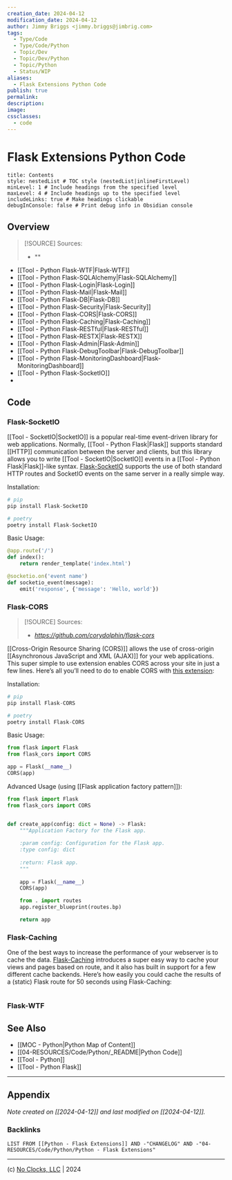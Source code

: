 ```yaml
---
creation_date: 2024-04-12
modification_date: 2024-04-12
author: Jimmy Briggs <jimmy.briggs@jimbrig.com>
tags:
  - Type/Code
  - Type/Code/Python
  - Topic/Dev
  - Topic/Dev/Python
  - Topic/Python
  - Status/WIP
aliases:
  - Flask Extensions Python Code
publish: true
permalink:
description:
image:
cssclasses:
  - code
---
```


# Flask Extensions Python Code

```table-of-contents
title: Contents 
style: nestedList # TOC style (nestedList|inlineFirstLevel)
minLevel: 1 # Include headings from the specified level
maxLevel: 4 # Include headings up to the specified level
includeLinks: true # Make headings clickable
debugInConsole: false # Print debug info in Obsidian console
```

## Overview

> [!SOURCE] Sources:
> - **

- [[Tool - Python Flask-WTF|Flask-WTF]]
- [[Tool - Python Flask-SQLAlchemy|Flask-SQLAlchemy]]
- [[Tool - Python Flask-Login|Flask-Login]]
- [[Tool - Python Flask-Mail|Flask-Mail]]
- [[Tool - Python Flask-DB|Flask-DB]]
- [[Tool - Python Flask-Security|Flask-Security]]
- [[Tool - Python Flask-CORS|Flask-CORS]]
- [[Tool - Python Flask-Caching|Flask-Caching]]
- [[Tool - Python Flask-RESTful|Flask-RESTful]]
- [[Tool - Python Flask-RESTX|Flask-RESTX]]
- [[Tool - Python Flask-Admin|Flask-Admin]]
- [[Tool - Python Flask-DebugToolbar|Flask-DebugToolbar]]
- [[Tool - Python Flask-MonitoringDashboard|Flask-MonitoringDashboard]]
- [[Tool - Python Flask-SocketIO]]
- 

## Code

### Flask-SocketIO

[[Tool - SocketIO|SocketIO]] is a popular real-time event-driven library for web applications. Normally, [[Tool - Python Flask|Flask]] supports standard [[HTTP]] communication between the server and clients, but this library allows you to write [[Tool - SocketIO|SocketIO]] events in a [[Tool - Python Flask|Flask]]-like syntax. [Flask-SocketIO](https://github.com/miguelgrinberg/Flask-SocketIO) supports the use of both standard HTTP routes and SocketIO events on the same server in a really simple way.

Installation:

```python
# pip
pip install Flask-SocketIO

# poetry
poetry install Flask-SocketIO
```

Basic Usage:

```python
@app.route('/')
def index():
    return render_template('index.html')

@socketio.on('event name')
def socketio_event(message):
    emit('response', {'message': 'Hello, world'})
```

### Flask-CORS

> [!SOURCE] Sources:
> - *https://github.com/corydolphin/flask-cors*

[[Cross-Origin Resource Sharing (CORS)]] allows the use of cross-origin [[Asynchronous JavaScript and XML (AJAX)]] for your web applications. This super simple to use extension enables CORS across your site in just a few lines. Here’s all you’ll need to do to enable CORS with [this extension](https://github.com/corydolphin/flask-cors):

Installation:

```python
# pip
pip install Flask-CORS

# poetry
poetry install Flask-CORS
```

Basic Usage:

```python
from flask import Flask
from flask_cors import CORS

app = Flask(__name__)
CORS(app)
```

Advanced Usage (using [[Flask application factory pattern]]):

```python
from flask import Flask
from flask_cors import CORS


def create_app(config: dict = None) -> Flask:
    """Application Factory for the Flask app.
    
    :param config: Configuration for the Flask app.
    :type config: dict
    
    :return: Flask app.    
    """
    
    app = Flask(__name__)
    CORS(app)

    from . import routes
    app.register_blueprint(routes.bp)

    return app
```

### Flask-Caching

One of the best ways to increase the performance of your webserver is to cache the data. [Flask-Caching](https://github.com/pallets-eco/flask-caching) introduces a super easy way to cache your views and pages based on route, and it also has built in support for a few different cache backends. Here’s how easily you could cache the results of a (static) Flask route for 50 seconds using Flask-Caching:

```python

```

### Flask-WTF

## See Also

- [[MOC - Python|Python Map of Content]]
- [[04-RESOURCES/Code/Python/_README|Python Code]]
- [[Tool - Python]]
- [[Tool - Python Flask]]


***

## Appendix

*Note created on [[2024-04-12]] and last modified on [[2024-04-12]].*

### Backlinks

```dataview
LIST FROM [[Python - Flask Extensions]] AND -"CHANGELOG" AND -"04-RESOURCES/Code/Python/Python - Flask Extensions"
```

***

(c) [No Clocks, LLC](https://github.com/noclocks) | 2024